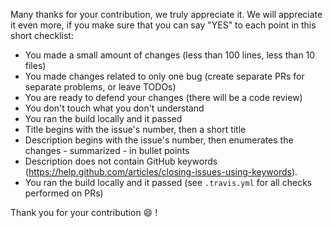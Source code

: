Many thanks for your contribution, we truly appreciate it. We will appreciate it even more, if you make sure that you can say "YES" to each point in this short checklist:

* You made a small amount of changes (less than 100 lines, less than 10 files)
* You made changes related to only one bug (create separate PRs for separate problems, or leave TODOs)
* You are ready to defend your changes (there will be a code review)
* You don't touch what you don't understand
* You ran the build locally and it passed
* Title begins with the issue's number, then a short title
* Description begins with the issue's number, then enumerates the changes - summarized - in bullet points
* Description does not contain GitHub keywords (https://help.github.com/articles/closing-issues-using-keywords).
* You ran the build locally and it passed (see `.travis.yml` for all checks performed on PRs)

Thank you for your contribution :smile: !
